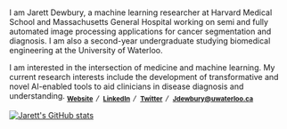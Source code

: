 #

I am Jarett Dewbury, a machine learning researcher at Harvard Medical School and Massachusetts General Hospital working on semi and fully automated image processing applications for cancer segmentation and diagnosis. I am also a second-year undergraduate studying biomedical engineering at the University of Waterloo.


I am interested in the intersection of medicine and machine learning. My current research interests include the development of transformative and novel AI-enabled tools to aid clinicians in disease diagnosis and understanding.
<sub>
[**Website**](https://jarettdewbury.com/) 〳 [**LinkedIn**](https://www.linkedin.com/in/jarett-dewbury/) 〳 [**Twitter**](https://twitter.com/JarettDewbury) 〳 [**Jdewbury@uwaterloo.ca**](mailto:jdewbury@uwaterloo.ca) 
</sub>
<br>

[![Jarett's GitHub stats](https://github-readme-stats.vercel.app/api?username=jdewbury&show_icons=true&count_private=true&title_color=333&icon_color=333&text_color=333&bg_color=fff)](https://github.com/jdewbury/github-readme-stats)

